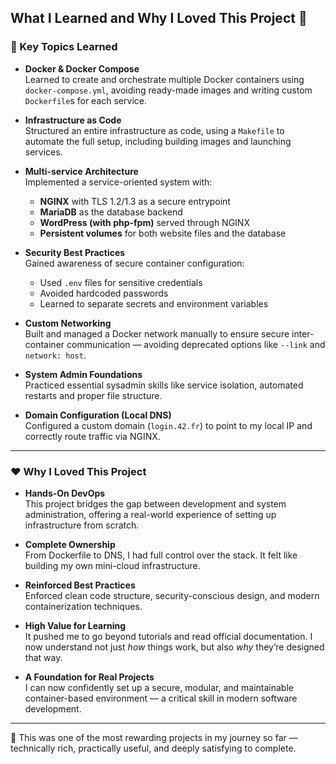 ## What I Learned and Why I Loved This Project 🚀

### 🧠 Key Topics Learned

- **Docker & Docker Compose**  
  Learned to create and orchestrate multiple Docker containers using `docker-compose.yml`, avoiding ready-made images and writing custom `Dockerfile`s for each service.

- **Infrastructure as Code**  
  Structured an entire infrastructure as code, using a `Makefile` to automate the full setup, including building images and launching services.

- **Multi-service Architecture**  
  Implemented a service-oriented system with:
  - **NGINX** with TLS 1.2/1.3 as a secure entrypoint
  - **MariaDB** as the database backend
  - **WordPress (with php-fpm)** served through NGINX
  - **Persistent volumes** for both website files and the database

- **Security Best Practices**  
  Gained awareness of secure container configuration:
  - Used `.env` files for sensitive credentials
  - Avoided hardcoded passwords
  - Learned to separate secrets and environment variables

- **Custom Networking**  
  Built and managed a Docker network manually to ensure secure inter-container communication — avoiding deprecated options like `--link` and `network: host`.

- **System Admin Foundations**  
  Practiced essential sysadmin skills like service isolation, automated restarts and proper file structure.

- **Domain Configuration (Local DNS)**  
  Configured a custom domain (`login.42.fr`) to point to my local IP and correctly route traffic via NGINX.

---

### ❤️ Why I Loved This Project

- **Hands-On DevOps**  
  This project bridges the gap between development and system administration, offering a real-world experience of setting up infrastructure from scratch.

- **Complete Ownership**  
  From Dockerfile to DNS, I had full control over the stack. It felt like building my own mini-cloud infrastructure.

- **Reinforced Best Practices**  
  Enforced clean code structure, security-conscious design, and modern containerization techniques.

- **High Value for Learning**  
  It pushed me to go beyond tutorials and read official documentation. I now understand not just *how* things work, but also *why* they’re designed that way.

- **A Foundation for Real Projects**  
  I can now confidently set up a secure, modular, and maintainable container-based environment — a critical skill in modern software development.

---

🎯 This was one of the most rewarding projects in my journey so far — technically rich, practically useful, and deeply satisfying to complete.
